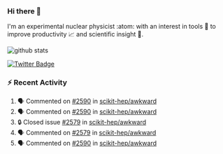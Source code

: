 ### Hi there 👋 

I'm an experimental nuclear physicist :atom: with an interest in tools :wrench: to improve productivity :chart_with_upwards_trend: and scientific insight :telescope:.

![github stats](https://github-readme-stats.vercel.app/api?username=agoose77&show_icons=true&hide_rank=true&hide_title=true&bg_color=30,e76445,904e95&text_color=efe3ec&icon_color=efe3ec)
<!--
**agoose77/agoose77** is a ✨ _special_ ✨ repository because its `README.md` (this file) appears on your GitHub profile.

Here are some ideas to get you started:

- 🔭 I’m currently working on ...
- 🌱 I’m currently learning ...
- 👯 I’m looking to collaborate on ...
- 🤔 I’m looking for help with ...
- 💬 Ask me about ...
- 📫 How to reach me: ...
- 😄 Pronouns: ...
- ⚡ Fun fact: ...
-->

[![Twitter Badge](https://img.shields.io/twitter/follow/agoose77?style=flat-square&logo=Twitter&logoColor=white&color=cornflowerblue)](https://twitter.com/agoose77)

### :zap: Recent Activity

<!--START_SECTION:activity-->
1. 🗣 Commented on [#2590](https://github.com/scikit-hep/awkward/issues/2590#issuecomment-1645748938) in [scikit-hep/awkward](https://github.com/scikit-hep/awkward)
2. 🗣 Commented on [#2590](https://github.com/scikit-hep/awkward/issues/2590#issuecomment-1644277123) in [scikit-hep/awkward](https://github.com/scikit-hep/awkward)
3. 🔒 Closed issue [#2579](https://github.com/scikit-hep/awkward/issues/2579) in [scikit-hep/awkward](https://github.com/scikit-hep/awkward)
4. 🗣 Commented on [#2579](https://github.com/scikit-hep/awkward/issues/2579#issuecomment-1644216282) in [scikit-hep/awkward](https://github.com/scikit-hep/awkward)
5. 🗣 Commented on [#2590](https://github.com/scikit-hep/awkward/issues/2590#issuecomment-1643579164) in [scikit-hep/awkward](https://github.com/scikit-hep/awkward)
<!--END_SECTION:activity-->

